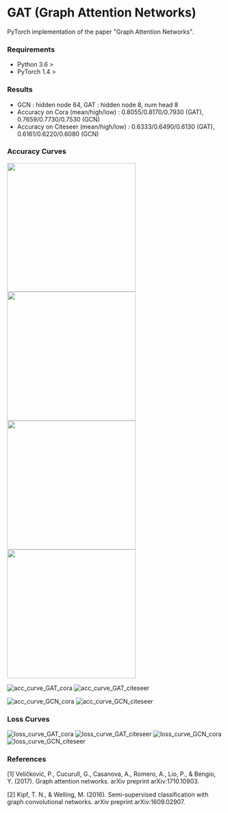 # GAT (Graph Attention Networks)
PyTorch implementation of the paper "Graph Attention Networks".

### Requirements
* Python 3.6 >
* PyTorch 1.4 >

### Results
* GCN : hidden node 64, GAT : hidden node 8, num head 8
* Accuracy on Cora (mean/high/low) : 0.8055/0.8170/0.7930 (GAT), 0.7659/0.7730/0.7530 (GCN)
* Accuracy on Citeseer (mean/high/low) : 0.6333/0.6490/0.6130 (GAT), 0.6161/0.6220/0.6080 (GCN)

### Accuracy Curves
<p float="left">
  <img src="results/random_seed_3/GAT_cora_accuracy.png" width="300" />
  <img src="results/random_seed_5/GCN_cora_accuracy.png" width="300" /> 
  <img src="results/random_seed_11/GAT_citeseer_accuracy.png" width="300" />
  <img src="results/random_seed_10/GCN_citeseer_accuracy.png" width="300" />
</p>

![acc_curve_GAT_cora](results/random_seed_3/GAT_cora_accuracy.png) ![acc_curve_GAT_citeseer](results/random_seed_11/GAT_citeseer_accuracy.png)

![acc_curve_GCN_cora](results/random_seed_5/GCN_cora_accuracy.png) ![acc_curve_GCN_citeseer](results/random_seed_10/GCN_citeseer_accuracy.png)

### Loss Curves
![loss_curve_GAT_cora](results/random_seed_3/GAT_cora_loss_curve.png) ![loss_curve_GAT_citeseer](results/random_seed_11/GAT_citeseer_loss_curve.png)
![loss_curve_GCN_cora](results/random_seed_5/GCN_cora_loss_curve.png) ![loss_curve_GCN_citeseer](results/random_seed_10/GCN_citeseer_loss_curve.png)

### References
[1] Veličković, P., Cucurull, G., Casanova, A., Romero, A., Lio, P., & Bengio, Y. (2017). Graph attention networks. arXiv preprint arXiv:1710.10903.

[2] Kipf, T. N., & Welling, M. (2016). Semi-supervised classification with graph convolutional networks. arXiv preprint arXiv:1609.02907.
